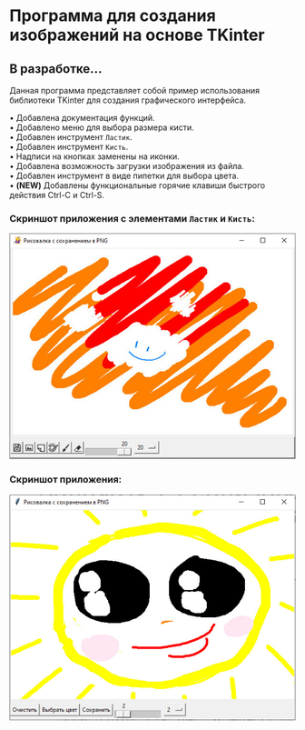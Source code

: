 # Программа для создания изображений на основе TKinter
## В разработке...

Данная программа представляет собой пример использования библиотеки TKinter для создания графического интерфейса.

• Добавлена документация функций.  
• Добавлено меню для выбора размера кисти.  
• Добавлен инструмент `Ластик`.  
• Добавлен инструмент `Кисть`.  
• Надписи на кнопках заменены на иконки.  
• Добавлена возможность загрузки изображения из файла.  
• Добавлен инструмент в виде пипетки для выбора цвета.  
• **(NEW)** Добавлены функциональные горячие клавиши быстрого действия Ctrl-C и Ctrl-S.  

### Скриншот приложения с элементами `Ластик` и `Кисть`:
![img01](https://github.com/Topotun77/painter_example/blob/master/ScreenShots/n002.jpg?raw=true)
### Скриншот приложения:
![img01](https://github.com/Topotun77/painter_example/blob/master/ScreenShots/n001.jpg?raw=true)
